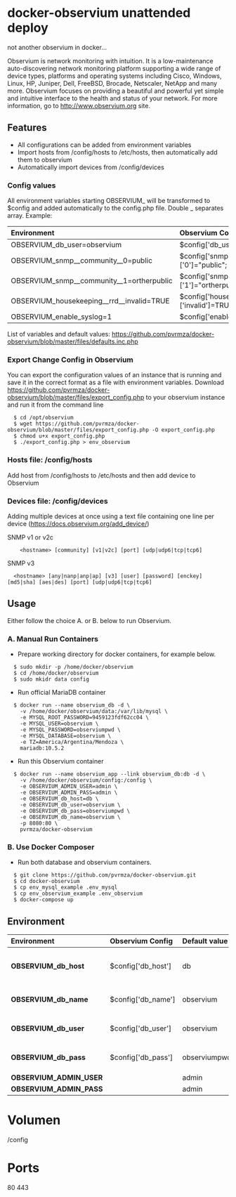 
# docker-observium unattended deploy
not another observium in docker...

Observium is network monitoring with intuition. It is a low-maintenance auto-discovering network monitoring platform supporting a wide range of device types, platforms and operating systems including Cisco, Windows, Linux, HP, Juniper, Dell, FreeBSD, Brocade, Netscaler, NetApp and many more. Observium focuses on providing a beautiful and powerful yet simple and intuitive interface to the health and status of your network. For more information, go to http://www.observium.org site.

## Features
* All configurations can be added from environment variables
* Import hosts from /config/hosts to /etc/hosts, then automatically add them to observium
* Automatically import devices from /config/devices

### Config values
All environment variables starting OBSERVIUM_ will be transformed to $config and added automatically to the config.php file. Double _ separates array. Example:

| Environment | Observium Config | 
| :--- |:--- |
| OBSERVIUM_db_user=observium | $config['db_user']="observium"; | 
| OBSERVIUM_snmp__community__0=public | $config['snmp']['community']['0']="public"; | 
| OBSERVIUM_snmp__community__1=ortherpublic | $config['snmp']['community']['1']="ortherpublic"; | 
| OBSERVIUM_housekeeping__rrd__invalid=TRUE | $config['housekeeping']['rrd']['invalid']=TRUE; |
| OBSERVIUM_enable_syslog=1 |  $config['enable_syslog']=1; |


List of variables and default values: https://github.com/pvrmza/docker-observium/blob/master/files/defaults.inc.php

### Export Change Config in Observium
You can export the configuration values of an instance that is running and save it in the correct format as a file with environment variables.
Download https://github.com/pvrmza/docker-observium/blob/master/files/export_config.php to your observium instance and run it from the command line

```
  $ cd /opt/observium
  $ wget https://github.com/pvrmza/docker-observium/blob/master/files/export_config.php -O export_config.php
  $ chmod u+x export_config.php
  $ ./export_config.php > env_observium
```

### Hosts file: /config/hosts
Add host from /config/hosts to /etc/hosts and then add device to Observium

### Devices file: /config/devices
Adding multiple devices at once using a text file containing one line per device (https://docs.observium.org/add_device/)

SNMP v1 or v2c
```
    <hostname> [community] [v1|v2c] [port] [udp|udp6|tcp|tcp6]
```
SNMP v3 
```
  <hostname> [any|nanp|anp|ap] [v3] [user] [password] [enckey] [md5|sha] [aes|des] [port] [udp|udp6|tcp|tcp6]
```

## Usage
Either follow the choice A. or B. below to run Observium.

### A. Manual Run Containers
- Prepare working directory for docker containers, for example below.
```
  $ sudo mkdir -p /home/docker/observium
  $ cd /home/docker/observium
  $ sudo mkidr data config
```
- Run official MariaDB container
```
  $ docker run --name observium_db -d \
    -v /home/docker/observium/data:/var/lib/mysql \
    -e MYSQL_ROOT_PASSWORD=9459123fdf62cc04 \
    -e MYSQL_USER=observium \
    -e MYSQL_PASSWORD=observiumpwd \
    -e MYSQL_DATABASE=observium \
    -e TZ=America/Argentina/Mendoza \
    mariadb:10.5.2
```

- Run this Observium container
```
  $ docker run --name observium_app --link observium_db:db -d \
    -v /home/docker/observium/config:/config \
    -e OBSERVIUM_ADMIN_USER=admin \
    -e OBSERVIUM_ADMIN_PASS=admin \
    -e OBSERVIUM_db_host=db \
    -e OBSERVIUM_db_user=observium \
    -e OBSERVIUM_db_pass=observiumpwd \
    -e OBSERVIUM_db_name=observium \
    -p 8080:80 \
    pvrmza/docker-observium
```

### B. Use Docker Composer
- Run both database and observium containers.
```
  $ git clone https://github.com/pvrmza/docker-observium.git 
  $ cd docker-observium
  $ cp env_mysql_example .env_mysql
  $ cp env_observium_example .env_observium
  $ docker-compose up
```

## Environment 

| Environment | Observium Config | Default value | Contenido | 
| :--- |:--- | :--- | :---| 
| **OBSERVIUM_db_host** | $config['db_host'] | db | 'localhost' or 'db.isp.com' or IP |
| **OBSERVIUM_db_name** | $config['db_name'] | observium | database name, eg observium |  
| **OBSERVIUM_db_user** | $config['db_user'] | observium | your database username |  
| **OBSERVIUM_db_pass** | $config['db_pass'] | observiumpwd | your database password |
| **OBSERVIUM_ADMIN_USER** |  | admin |  |  
| **OBSERVIUM_ADMIN_PASS** |  | admin |  |  

# Volumen
  /config

# Ports
  80 443
